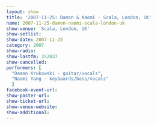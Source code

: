```yaml
---
layout: show
title: '2007-11-25: Damon & Naomi - Scala, London, UK'
name: 2007-11-25-damon-naomi-scala-london-uk
show-venue: 'Scala, London, UK'
show-setlist: 
show-date: 2007-11-25
category: 2007
show-radio: 
show-lastfm: 352837
show-cancelled: 
performers: [
  "Damon Krukowski - guitar/vocals",
  "Naomi Yang - keyboards/bass/vocals"
  ]
facebook-event-url: 
show-poster-url: 
show-ticket-url: 
show-venue-website: 
show-additional: 
---
```


